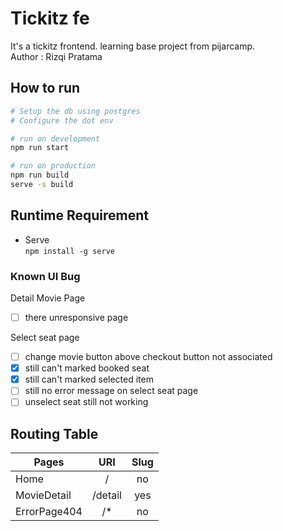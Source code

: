 # Tickitz fe  

It's a tickitz frontend. learning base project from pijarcamp.  
Author : Rizqi Pratama  

## How to run

```bash
# Setup the db using postgres
# Configure the dot env

# run on development
npm run start

# run on production
npm run build
serve -s build

```

## Runtime Requirement

- Serve  
``npm install -g serve``

### Known UI Bug

Detail Movie Page

- [ ] there unresponsive page

Select seat page

- [ ] change movie button above checkout button not associated
- [x] still can't marked booked seat
- [x] still can't marked selected item
- [ ] still no error message on select seat page
- [ ] unselect seat still not working

## Routing Table

**Pages** | **URI** | **Slug**
--------------|:-------:|:--------:
Home          |    /    | no
MovieDetail   | /detail | yes
ErrorPage404  |   /*    | no
